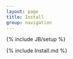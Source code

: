 ```yaml
---
layout: page
title: Install
group: navigation
---
```

{% include JB/setup %}


{% include Install.md %}
